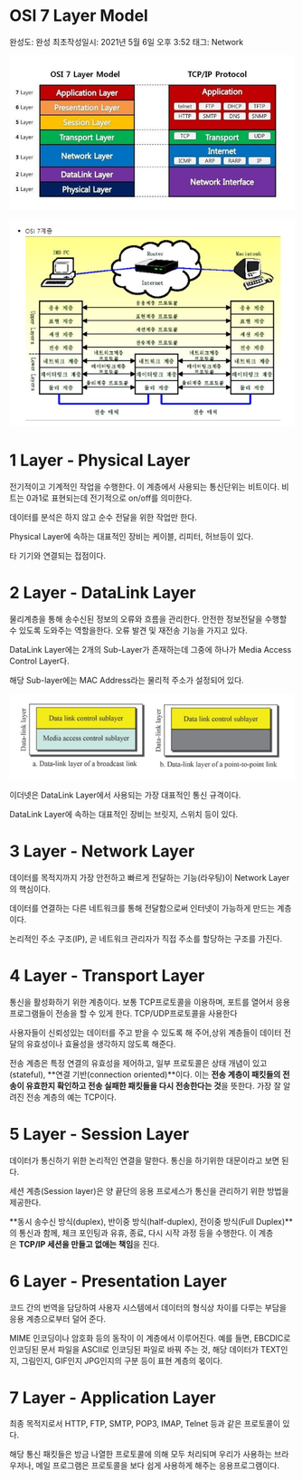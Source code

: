 # OSI 7 Layer Model

완성도: 완성
최초작성일시: 2021년 5월 6일 오후 3:52
태그: Network

![](./Images/OSI-7-Layer-Model1.png)

![](./Images/OSI-7-Layer-Model2.png)

# 1 Layer - Physical Layer

전기적이고 기계적인 작업을 수행한다. 이 계층에서 사용되는 통신단위는 비트이다. 비트는 0과1로 표현되는데 전기적으로 on/off를 의미한다. 

데이터를 분석은 하지 않고 순수 전달을 위한 작업만 한다. 

Physical Layer에 속하는 대표적인 장비는 케이블, 리피터, 허브등이 있다. 

타 기기와 연결되는 접점이다.

# 2 Layer - DataLink Layer

물리계층을 통해 송수신된 정보의 오류와 흐름을 관리한다. 안전한 정보전달을 수행할 수 있도록 도와주는 역할을한다. 오류 발견 및 재전송 기능을 가지고 있다.

DataLink Layer에는 2개의 Sub-Layer가 존재하는데 그중에 하나가 Media Access Control Layer다. 

해당 Sub-layer에는 MAC Address라는 물리적 주소가 설정되어 있다. 

![](./Images/OSI-7-Layer-Model3.png)

이더넷은 DataLink Layer에서 사용되는 가장 대표적인 통신 규격이다.  

DataLink Layer에 속하는 대표적인 장비는 브릿지, 스위치 등이 있다.

# 3 Layer - Network Layer

데이터를 목적지까지 가장 안전하고 빠르게 전달하는 기능(라우팅)이 Network Layer의 핵심이다. 

데이터를 연결하는 다른 네트워크를 통해 전달함으로써 인터넷이 가능하게 만드는 계층이다.

논리적인 주소 구조(IP), 곧 네트워크 관리자가 직접 주소를 할당하는 구조를 가진다. 

# 4 Layer - Transport Layer

통신을 활성화하기 위한 계층이다. 보통 TCP프로토콜을 이용하며, 포트를 열어서 응용프로그램들이 전송을 할 수 있게 한다. TCP/UDP프로토콜을 사용한다

사용자들이 신뢰성있는 데이터를 주고 받을 수 있도록 해 주어,상위 계층들이 데이터 전달의 유효성이나 효율성을 생각하지 않도록 해준다.

전송 계층은 특정 연결의 유효성을 제어하고, 일부 프로토콜은 상태 개념이 있고(stateful), **연결 기반(connection oriented)**이다. 이는 **전송 계층이 패킷들의 전송이 유효한지 확인하고 전송 실패한 패킷들을 다시 전송한다는 것**을 뜻한다. 가장 잘 알려진 전송 계층의 예는 TCP이다.

# 5 Layer - Session Layer

데이터가 통신하기 위한 논리적인 연결을 말한다. 통신을 하기위한 대문이라고 보면 된다.

세션 계층(Session layer)은 양 끝단의 응용 프로세스가 통신을 관리하기 위한 방법을 제공한다.

**동시 송수신 방식(duplex), 반이중 방식(half-duplex), 전이중 방식(Full Duplex)**의 통신과 함께, 체크 포인팅과 유휴, 종료, 다시 시작 과정 등을 수행한다. 이 계층은 **TCP/IP 세션을 만들고 없애는 책임**을 진다.

# 6 Layer - Presentation Layer

코드 간의 번역을 담당하여 사용자 시스템에서 데이터의 형식상 차이를 다루는 부담을 응용 계층으로부터 덜어 준다.

MIME 인코딩이나 암호화 등의 동작이 이 계층에서 이루어진다. 예를 들면, EBCDIC로 인코딩된 문서 파일을 ASCII로 인코딩된 파일로 바꿔 주는 것, 해당 데이터가 TEXT인지, 그림인지, GIF인지 JPG인지의 구분 등이 표현 계층의 몫이다.

# 7 Layer - Application Layer

최종 목적지로서 HTTP, FTP, SMTP, POP3, IMAP, Telnet 등과 같은 프로토콜이 있다.

해당 통신 패킷들은 방금 나열한 프로토콜에 의해 모두 처리되며 우리가 사용하는 브라우저나, 메일 프로그램은 프로토콜을 보다 쉽게 사용하게 해주는 응용프로그램이다.
